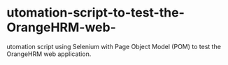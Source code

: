 # utomation-script-to-test-the-OrangeHRM-web-
utomation script using Selenium with Page Object Model (POM) to test the OrangeHRM web application.
